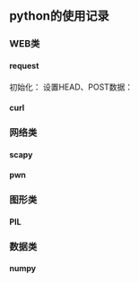 ## python的使用记录

### WEB类
#### request
初始化：
设置HEAD、POST数据：

#### curl

### 网络类
#### scapy
#### pwn

### 图形类
#### PIL

### 数据类
#### numpy
